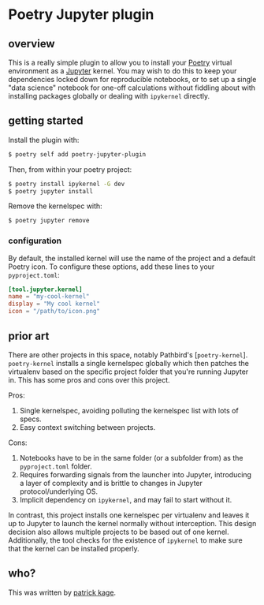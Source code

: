 # Poetry Jupyter plugin

## overview

This is a really simple plugin to allow you to install your
[Poetry](https://python-poetry.org) virtual environment as a
[Jupyter](https://jupyter.org) kernel. You may wish to do this to keep your
dependencies locked down for reproducible notebooks, or to set up a single
"data science" notebook for one-off calculations without fiddling about with
installing packages globally or dealing with `ipykernel` directly.

## getting started

Install the plugin with:

```sh
$ poetry self add poetry-jupyter-plugin
```

Then, from within your poetry project:

```sh
$ poetry install ipykernel -G dev
$ poetry jupyter install
```

Remove the kernelspec with:

```sh
$ poetry jupyter remove
```

### configuration

By default, the installed kernel will use the name of the project and a default
Poetry icon. To configure these options, add these lines to your `pyproject.toml`:

```toml
[tool.jupyter.kernel]
name = "my-cool-kernel"
display = "My cool kernel"
icon = "/path/to/icon.png"
```

## prior art

There are other projects in this space, notably Pathbird's [`poetry-kernel`].
`poetry-kernel` installs a single kernelspec globally which then patches the
virtualenv based on the specific project folder that you're running Jupyter in.
This has some pros and cons over this project.

Pros:

1. Single kernelspec, avoiding polluting the kernelspec list with lots of specs.
2. Easy context switching between projects.

Cons:

1. Notebooks have to be in the same folder (or a subfolder from) as the
   `pyproject.toml` folder.
2. Requires forwarding signals from the launcher into Jupyter, introducing a
   layer of complexity and is brittle to changes in Jupyter protocol/underlying
   OS.
3. Implicit dependency on `ipykernel`, and may fail to start without it.

In contrast, this project installs one kernelspec per virtualenv and leaves it
up to Jupyter to launch the kernel normally without interception. This design
decision also allows multiple projects to be based out of one kernel.
Additionally, the tool checks for the existence of `ipykernel` to make sure
that the kernel can be installed properly.

## who?

This was written by [patrick kage](//ka.ge).

